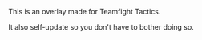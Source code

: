 This is an overlay made for Teamfight Tactics.

It also self-update so you don't have to bother doing so.